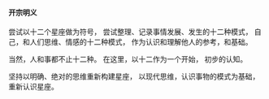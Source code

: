 #### 开宗明义
尝试以十二个星座做为符号，
尝试整理、记录事情发展、发生的十二种模式，
自己，和人们思维、情感的十二种模式，
作为认识和理解他人的参考，和基础。

当然，人和事都不止十二种。
在这里，以十二作为一个开始，
初步的认知。

坚持以明确、绝对的思维重新构建星座，
以现代思维，认识事物的模式为基础，
重新认识星座。
